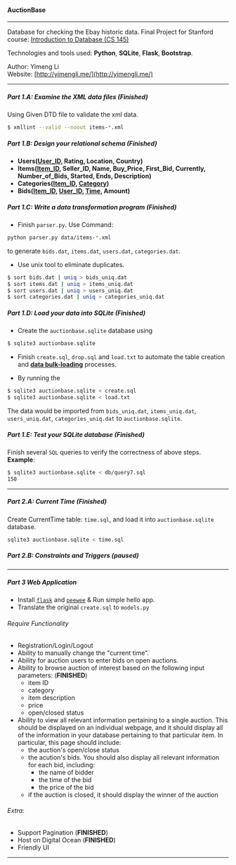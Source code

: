 #### AuctionBase

*****
Database for checking the Ebay historic data. Final Project for Stanford course: [Introduction to Database (CS 145)](http://web.stanford.edu/class/cs145/)  

Technologies and tools used: **Python**, **SQLite**, **Flask**, **Bootstrap**.

Author: Yimeng Li  
Website: [http://yimengli.me/](http://yimengli.me/)
*****

##### Part 1.A: Examine the XML data files (Finished)
Using Given DTD file to validate the xml data.
```Bash
$ xmllint --valid --noout items-*.xml
```

##### Part 1.B: Design your relational schema (Finished)
- **Users(<u>User_ID</u>, Rating, Location, Country)**
- **Items(<u>Item_ID</u>, Seller_ID, Name, Buy_Price, First_Bid, Currently, Number_of_Bids, Started, Ends, Description)**
- **Categories(<u>Item_ID</u>, <u>Category</u>)**
- **Bids(<u>Item_ID</u>, <u>User_ID</u>, <u>Time</u>, Amount)**

##### Part 1.C: Write a data transformation program (Finished)
- Finish ```parser.py```. Use Command:
```Bash
python parser.py data/items-*.xml
```
to generate ```bids.dat```, ```items.dat```, ```users.dat```, ```categories.dat```.
- Use unix tool to eliminate duplicates.
```Bash
$ sort bids.dat | uniq > bids_uniq.dat
$ sort items.dat | uniq > items_uniq.dat
$ sort users.dat | uniq > users_uniq.dat
$ sort categories.dat | uniq > categories_uniq.dat
```

##### Part 1.D: Load your data into SQLite (Finished)
- Create the ```auctionbase.sqlite``` database using
```Bash
$ sqlite3 auctionbase.sqlite
```
- Finish ```create.sql```, ```drop.sql``` and ```load.txt``` to automate the table creation and [**data bulk-loading**](http://cs.stanford.edu/people/widom/cs145/sqlite/SQLiteLoad.html) processes.

- By running the
```Bash
$ sqlite3 auctionbase.sqlite < create.sql
$ sqlite3 auctionbase.sqlite < load.txt
```
The data would be imported from ```bids_uniq.dat```, ```items_uniq.dat```, ```users_uniq.dat```, ```categories_uniq.dat``` to ```auctionbase.sqlite```.

##### Part 1.E: Test your SQLite database (Finished)
Finish several ```SQL``` queries to verify the correctness of above steps. **Example**:
```Bash
$ sqlite3 auctionbase.sqlite < db/query7.sql
150
```

*****

##### Part 2.A: Current Time (Finished)
Create CurrentTime table: ```time.sql```, and load it into ```auctionbase.sqlite``` database.
```Bash
sqlite3 auctionbase.sqlite < time.sql
```

##### Part 2.B: Constraints and Triggers (paused)

*****

##### Part 3 Web Application
- Install [```flask```]() and [```peewee```](http://docs.peewee-orm.com/en/latest/) & Run simple hello app.  
- Translate the original ```create.sql``` to ```models.py```  

###### Require Functionality
+ Registration/Login/Logout
+ Ability to manually change the "current time".
+ Ability for auction users to enter bids on open auctions.
+ Ability to browse auction of interest based on the following input parameters: (**FINISHED**)
    - item ID
    - category
    - item description
    - price
    - open/closed status
+ Ability to view all relevant information pertaining to a single auction. This should be displayed on an individual webpage, and it should display all of the information in your database pertaining to that particular item. In particular, this page should include:
    - the auction's open/close status
    - the acution's bids. You should also display all relevant information for each bid, including:
        * the name of bidder
        * the time of the bid
        * the price of the bid
    - if the auction is closed, it should display the winner of the auction  

###### Extra:

+ Support Pagination (**FINISHED**)
+ Host on Digital Ocean (**FINISHED**)
+ Friendly UI

*****
